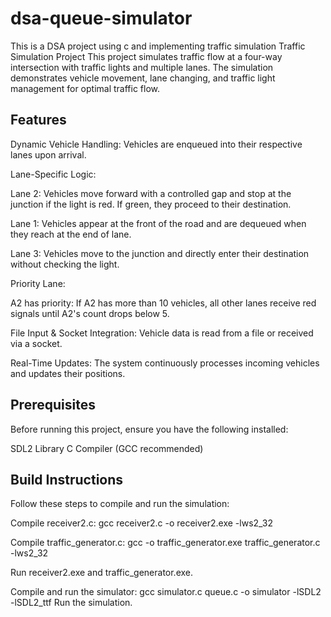 # dsa-queue-simulator

This is a DSA project using c and implementing traffic simulation
Traffic Simulation Project
This project simulates traffic flow at a four-way intersection with traffic lights and multiple lanes. The simulation demonstrates vehicle movement, lane changing, and traffic light management for optimal traffic flow.

## Features

Dynamic Vehicle Handling: Vehicles are enqueued into their respective lanes upon arrival.

Lane-Specific Logic:

Lane 2: Vehicles move forward with a controlled gap and stop at the junction if the light is red. If green, they proceed to their destination.

Lane 1: Vehicles appear at the front of the road and are dequeued when they reach at the end of lane.

Lane 3: Vehicles move to the junction and directly enter their destination without checking the light.

Priority Lane:

A2 has priority: If A2 has more than 10 vehicles, all other lanes receive red signals until A2's count drops below 5.

File Input & Socket Integration: Vehicle data is read from a file or received via a socket.

Real-Time Updates: The system continuously processes incoming vehicles and updates their positions.

## Prerequisites

Before running this project, ensure you have the following installed:

SDL2 Library
C Compiler (GCC recommended)

## Build Instructions

Follow these steps to compile and run the simulation:

Compile receiver2.c:
gcc receiver2.c -o receiver2.exe -lws2_32

Compile traffic_generator.c:
gcc -o traffic_generator.exe traffic_generator.c -lws2_32

Run receiver2.exe and traffic_generator.exe.

Compile and run the simulator:
gcc simulator.c queue.c -o simulator -lSDL2 -lSDL2_ttf
Run the simulation.

